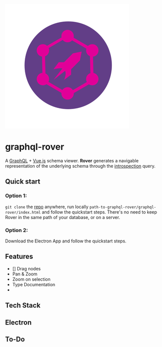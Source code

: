 ![GraphQL Rover](./img/logo.png)

# graphql-rover
A [GraphQL](http://graphql.org/) + [Vue.js](https://vuejs.org/) schema viewer. **Rover** generates a navigable representation of the underlying schema through the [introspection](http://graphql.org/learn/introspection/) query.


## Quick start

### Option 1:
`git clone` the [repo](https://github.com/Brbb/graphql-rover.git) anywhere, run locally `path-to-graphql-rover/graphql-rover/index.html` and follow the quickstart steps. There's no need to keep Rover in the same path of your database, or on a server.

### Option 2:
Download the Electron App and follow the quickstart steps.


## Features
- [] Drag nodes
- Pan & Zoom
- Zoom on selection
- Type Documentation
- 

## Tech Stack
## Electron
## To-Do



